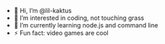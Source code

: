 - 👋 Hi, I’m @lil-kaktus
- 👀 I’m interested in coding, not touching grass
- 🌱 I’m currently learning node.js and command line
- ⚡ Fun fact: video games are cool

<!---
lil-kaktus/lil-kaktus is a ✨ special ✨ repository because its `README.md` (this file) appears on your GitHub profile.
You can click the Preview link to take a look at your changes.
--->
